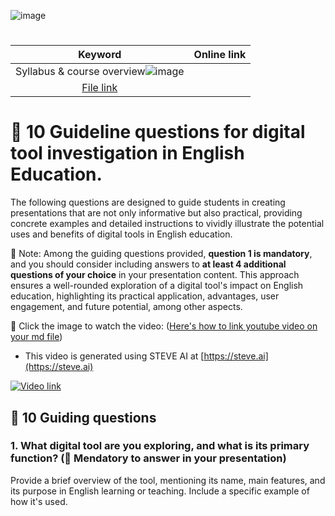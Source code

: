 ![image](https://github.com/ShieldEdu/G4/assets/162398654/7d600e34-1be8-48bc-a553-d894f80e44b5)



#
|Keyword| Online link|
|:--:|:--:|
|Syllabus & course overview![image](https://github.com/ShieldEdu/G4/assets/162398654/d922796b-a2c1-4a5f-9a02-ab5b9a72af08)
|[File link](https://github.com/MK316/Spring2024/blob/main/data/S24_Syllabus_CDL_TESOL.pdf)|


                      
# :cherry_blossom: 10 Guideline questions for digital tool investigation in English Education.

The following questions are designed to guide students in creating presentations that are not only informative but also practical, providing concrete examples and detailed instructions to vividly illustrate the potential uses and benefits of digital tools in English education.

💙 Note: Among the guiding questions provided, **question 1 is mandatory**, and you should consider including answers to **at least 4 additional questions of your choice** in your presentation content. This approach ensures a well-rounded exploration of a digital tool's impact on English education, highlighting its practical application, advantages, user engagement, and future potential, among other aspects.

📌 Click the image to watch the video: ([Here's how to link youtube video on your md file](https://ardalis.com/how-to-embed-youtube-video-in-github-readme-markdown/))
+ This video is generated using STEVE AI at [https://steve.ai](https://steve.ai)

[![Video link](https://img.youtube.com/vi/cQVTU4krsrQ/0.jpg)](https://www.youtube.com/watch?v=cQVTU4krsrQ)

## 📗 10 Guiding questions

### 1. What digital tool are you exploring, and what is its primary function? (📌 Mendatory to answer in your presentation)

Provide a brief overview of the tool, mentioning its name, main features, and its purpose in English learning or teaching. Include a specific example of how it's used.

